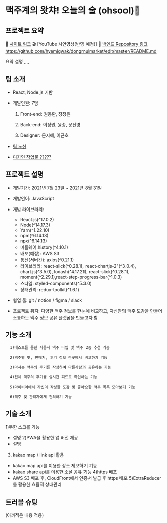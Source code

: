 # 맥주계의 왓챠! 오늘의 술 (ohsool)🍺


## 프로젝트 요약
🚩 [사이트 링크](https://ohsool.com/)
🎬 [YouTube 시연영상(반영 예정)]
📁 [백엔드 Repository 링크](https://ohsool.com/)https://github.com/hyemigwak/dongmulmarket/edit/master/README.md

요약 설명 ,,,,

## 팀 소개
- React, Node.js 기반
- 개발인원: 7명

   1) Front-end: 원동환, 장정윤

   2) Back-end: 이정원, 윤송, 문진영

   3) Designer: 문지혜, 이근호

- [팀 노션](https://www.notion.so/6d5c61254bf541c0bb5931de59a8d5ca)
- [디자인 작업물 ?????](https://www.figma.com/file/c2M6Yjvm5IjSAnsrQ41XLv/%ED%95%AD%ED%95%B499_WireFrame?node-id=0%3A1)

## 프로젝트 설명
- 개발기간: 2021년 7월 23일 ~ 2021년 8월 31일
- 개발언어: JavaScript
- 개발 라이브러리:
    - React.js(^17.0.2)
    - Node(^14.17.3) 
    - Yarn(^1.22.10)
    - npm(^6.14.13)
    - npx(^6.14.13)
    - 미들웨어:history(^4.10.1)
    - 배포(예정): AWS S3
    - 통신(서버간): axios(^0.21.1)
    - 라이브러리: react-slick(^0.28.1), react-chartjs-2"(^3.0.4), chart.js(^3.5.0), lodash(^4.17.21), react-slick(^0.28.1), moment(^2.29.1),react-step-progress-bar(^1.0.3)
    - 스타일: styled-components(^5.3.0)
    - 상태관리: redux-toolkit(^1.6.1)
    
- 협업 툴: git / notion / figma / slack
- 프로젝트 취지: 다양한 맥주 정보를 한눈에 비교하고, 자신만의 맥주 도감을 만들어 소통하는 맥주 정보 공유 플랫폼을 만들고자 함
## 기능 소개
      1)테스트를 통한 사용자 맥주 타입 및 맥주 2종 추천 기능
      
      2)맥주별 맛, 판매처, 후기 정보 한곳에서 비교하기 기능
      
      3)마셔본 맥주의 후기를 작성하여 다른사람과 공유하는 기능
      
      4)전체 맥주의 후기를 실시간 피드로 확인하는 기능
      
      5)마이비어에서 자신이 작성한 도감 및 좋아요한 맥주 목록 모아보기 기능
      
      6)맥주 및 관리자에게 건의하기 기능

## 기술 소개
1)무한 스크롤 기능
- 설명
2)PWA을 활용한 앱 버전 제공
- 설명
3) kakao map / link api 활용
- kakao map api를 이용한 장소 제보하기 기능
- kakao share api를 이용한 소셜 공유 기능
4)https 배포
- AWS S3 배포 후, CloudFront에서 인증서 발급 후 https 배포 
5)ExtraReducer를 활용한 효율적 상태관리 


## 트러블 슈팅

(아까적은 내용 적용)
